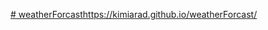[# weatherForcast](https://kimiarad.github.io/weatherForcast/)https://kimiarad.github.io/weatherForcast/

